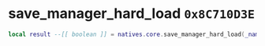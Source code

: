 # save_manager_hard_load `0x8C710D3E`

```lua
local result --[[ boolean ]] = natives.core.save_manager_hard_load(_name --[[ string ]])
```
